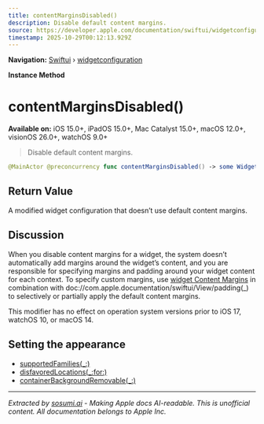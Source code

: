 ```yaml
---
title: contentMarginsDisabled()
description: Disable default content margins.
source: https://developer.apple.com/documentation/swiftui/widgetconfiguration/contentmarginsdisabled()
timestamp: 2025-10-29T00:12:13.929Z
---
```


**Navigation:** [Swiftui](/documentation/swiftui) › [widgetconfiguration](/documentation/swiftui/widgetconfiguration)

**Instance Method**

# contentMarginsDisabled()

**Available on:** iOS 15.0+, iPadOS 15.0+, Mac Catalyst 15.0+, macOS 12.0+, visionOS 26.0+, watchOS 9.0+

> Disable default content margins.

```swift
@MainActor @preconcurrency func contentMarginsDisabled() -> some WidgetConfiguration
```

## Return Value

A modified widget configuration that doesn’t use default content margins.

## Discussion

When you disable content margins for a widget, the system doesn’t automatically add margins around the widget’s content, and you are responsible for specifying margins and padding around your widget content for each context. To specify custom margins, use [widget Content Margins](/documentation/SwiftUI/EnvironmentValues/widgetContentMargins) in combination with doc://com.apple.documentation/swiftui/View/padding(_) to selectively or partially apply the default content margins.

This modifier has no effect on operation system versions prior to iOS 17, watchOS 10, or macOS 14.

## Setting the appearance

- [supportedFamilies(_:)](/documentation/swiftui/widgetconfiguration/supportedfamilies(_:))
- [disfavoredLocations(_:for:)](/documentation/swiftui/widgetconfiguration/disfavoredlocations(_:for:))
- [containerBackgroundRemovable(_:)](/documentation/swiftui/widgetconfiguration/containerbackgroundremovable(_:))

---

*Extracted by [sosumi.ai](https://sosumi.ai) - Making Apple docs AI-readable.*
*This is unofficial content. All documentation belongs to Apple Inc.*
